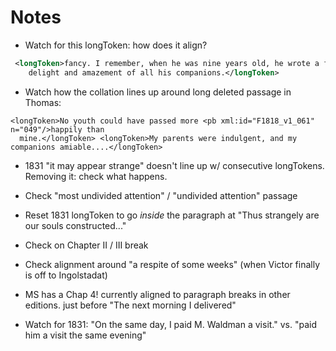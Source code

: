 # Notes

 * Watch for this longToken: how does it align?
```xml
 <longToken>fancy. I remember, when he was nine years old, he wrote a fairy tale, which was the
    delight and amazement of all his companions.</longToken>
``` 

* Watch how the collation lines up around long deleted passage in Thomas:
```
<longToken>No youth could have passed more <pb xml:id="F1818_v1_061" n="049"/>happily than
  mine.</longToken> <longToken>My parents were indulgent, and my companions amiable....</longToken>
```
 
* 1831 "it may appear strange" doesn't line up w/ consecutive longTokens. Removing it: check what happens.
 
* Check "most undivided attention" / "undivided attention" passage 
* Reset 1831 longToken to go *inside* the paragraph at "Thus strangely are our souls constructed..."
 
* Check on Chapter II / III break
* Check alignment around "a respite of some weeks" (when Victor finally is off to Ingolstadat)

* MS has a Chap 4! currently aligned to paragraph breaks in other editions.
just before "The next morning I delivered"


* Watch for 1831: "On the same day, I paid M. Waldman a visit." vs. "paid him a visit the same evening"